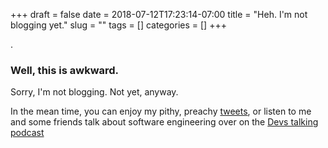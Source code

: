 +++ 
draft = false
date = 2018-07-12T17:23:14-07:00
title = "Heh.  I'm not blogging yet."
slug = "" 
tags = []
categories = []
+++

.

### Well, this is awkward.
Sorry, I'm not blogging.
Not yet, anyway.

In the mean time, you can enjoy my pithy, preachy [tweets](https://twitter.com/spargonaut), or listen to me and some friends talk about software engineering over on the [Devs talking podcast](https://itunes.apple.com/us/podcast/devs-talking/id1254926088?mt=2)
